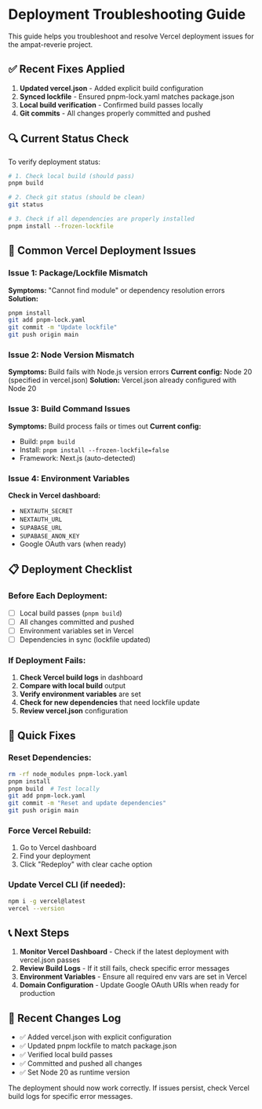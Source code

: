 # Deployment Troubleshooting Guide

This guide helps you troubleshoot and resolve Vercel deployment issues for the ampat-reverie project.

## ✅ Recent Fixes Applied

1. **Updated vercel.json** - Added explicit build configuration
2. **Synced lockfile** - Ensured pnpm-lock.yaml matches package.json
3. **Local build verification** - Confirmed build passes locally
4. **Git commits** - All changes properly committed and pushed

## 🔍 Current Status Check

To verify deployment status:

```bash
# 1. Check local build (should pass)
pnpm build

# 2. Check git status (should be clean)
git status

# 3. Check if all dependencies are properly installed
pnpm install --frozen-lockfile
```

## 🚨 Common Vercel Deployment Issues

### Issue 1: Package/Lockfile Mismatch

**Symptoms:** "Cannot find module" or dependency resolution errors
**Solution:**

```bash
pnpm install
git add pnpm-lock.yaml
git commit -m "Update lockfile"
git push origin main
```

### Issue 2: Node Version Mismatch

**Symptoms:** Build fails with Node.js version errors
**Current config:** Node 20 (specified in vercel.json)
**Solution:** Vercel.json already configured with Node 20

### Issue 3: Build Command Issues

**Symptoms:** Build process fails or times out
**Current config:**

- Build: `pnpm build`
- Install: `pnpm install --frozen-lockfile=false`
- Framework: Next.js (auto-detected)

### Issue 4: Environment Variables

**Check in Vercel dashboard:**

- `NEXTAUTH_SECRET`
- `NEXTAUTH_URL`
- `SUPABASE_URL`
- `SUPABASE_ANON_KEY`
- Google OAuth vars (when ready)

## 📋 Deployment Checklist

### Before Each Deployment:

- [ ] Local build passes (`pnpm build`)
- [ ] All changes committed and pushed
- [ ] Environment variables set in Vercel
- [ ] Dependencies in sync (lockfile updated)

### If Deployment Fails:

1. **Check Vercel build logs** in dashboard
2. **Compare with local build** output
3. **Verify environment variables** are set
4. **Check for new dependencies** that need lockfile update
5. **Review vercel.json** configuration

## 🔧 Quick Fixes

### Reset Dependencies:

```bash
rm -rf node_modules pnpm-lock.yaml
pnpm install
pnpm build  # Test locally
git add pnpm-lock.yaml
git commit -m "Reset and update dependencies"
git push origin main
```

### Force Vercel Rebuild:

1. Go to Vercel dashboard
2. Find your deployment
3. Click "Redeploy" with clear cache option

### Update Vercel CLI (if needed):

```bash
npm i -g vercel@latest
vercel --version
```

## 📞 Next Steps

1. **Monitor Vercel Dashboard** - Check if the latest deployment with vercel.json passes
2. **Review Build Logs** - If it still fails, check specific error messages
3. **Environment Variables** - Ensure all required env vars are set in Vercel
4. **Domain Configuration** - Update Google OAuth URIs when ready for production

## 📝 Recent Changes Log

- ✅ Added vercel.json with explicit configuration
- ✅ Updated pnpm lockfile to match package.json
- ✅ Verified local build passes
- ✅ Committed and pushed all changes
- ✅ Set Node 20 as runtime version

The deployment should now work correctly. If issues persist, check Vercel build logs for specific error messages.
